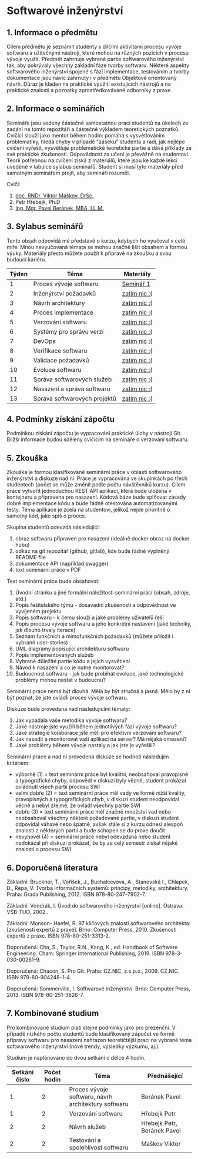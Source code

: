 # Softwarové inženýrství

## 1. Informace o předmětu

Cílem předmětu je seznámit studenty s dílčími aktivitami procesu vývoje softwaru a užitečnými nástroji, které mohou na různých pozicích v procesu vývoje využít. Předmět zahrnuje vybrané partie softwarového inženýrství tak, aby pokrývaly všechny základní fáze tvorby softwaru. Některé aspekty softwarového inženýrství spojené s fází implementace, testováním a tvorby dokumentace jsou navíc zahrnuty i v předmětu Objektově orientovaný návrh. Důraz je kladen na praktické využití existujících nástrojů a na praktické znalosti a poznatky zprostředkovávané odborníky z praxe.

## 2. Informace o seminářích

Semináře jsou vedeny částečně samostatnou prací studentů na úkolech ze zadání na tomto repozitáři a částečně výkladem teoretických poznatků. Cvičící slouží jako mentor během hodin: pomáhá s vysvětlováním problematiky, hledá chyby v případě "záseku" studenta a radí, jak nejlépe cvičení vyřešit, vysvětluje problematické teoretické partie a dává příklady ze své praktické zkušenosti. Odpovědnost za učení je převážně na studentovi. Teorii potřebnou na cvičení získá z materiálů, které jsou ke každé lekci uvedené v tabulce sylabus seminářů. Student si musí tyto materiály před samotným seminářem projít, aby semináři rozuměl.

Cvičí:
1. [doc. RNDr. Viktor Maškov, DrSc.](https://ki.ujep.cz/cs/personalni-slozeni/viktor-maskov/)
2. Petr Hřebejk, Ph.D
3. [Ing. Mgr. Pavel Beránek, MBA, LL.M.](https://ki.ujep.cz/cs/personalni-slozeni/pavel-beranek/)

## 3. Sylabus seminářů

Tento obsah odpovídá mé představě o kurzu, kdybych ho vyučoval v celé míře. Mnou nevyučovaná témata se mohou značně lišit obsahem a formou výuky. Materiály přesto můžete použít k přípravě na zkoušku a svou budoucí kariéru.

<table>
    <thead>
        <tr>
            <th>Týden</th><th>Téma</th><th>Materiály</th>
        </tr>
    </thead>
    <tbody>
        <tr>
            <td>1</td><td>Proces vývoje softwaru</td><td><a href="./sem1/README.md">Seminář 1</a></td>
        </tr>
        <tr>
            <td>2</td><td>Inženýrství požadavků</td><td><a href="#">zatím nic :(</a></td>
        </tr>
        <tr>
            <td>3</td><td>Návrh architektury</td><td><a href="#">zatím nic :(</a></td>
        </tr>
        <tr>
            <td>4</td><td>Proces implementace</td><td><a href="#">zatím nic :(</a></td>
        </tr>
        <tr>
            <td>5</td><td>Verzování softwaru</td><td><a href="#">zatím nic :(</a></td>
        </tr>
        <tr>
            <td>6</td><td>Systémy pro správu verzí</td><td><a href="#">zatím nic :(</a></td>
        </tr>
        <tr>
            <td>7</td><td>DevOps</td><td><a href="#">zatím nic :(</a></td>
        </tr>
        <tr>
            <td>8</td><td>Verifikace softwaru</td><td><a href="#">zatím nic :(</a></td>
        </tr>
        <tr>
            <td>9</td><td>Validace požadavků</td><td><a href="#">zatím nic :(</a></td>
        </tr>
        <tr>
            <td>10</td><td>Evoluce softwaru</td><td><a href="#">zatím nic :(</a></td>
        </tr>
        <tr>
            <td>11</td><td>Správa softwarových služeb</td><td><a href="#">zatím nic :(</a></td>
        </tr>
        <tr>
            <td>12</td><td>Nasazení a správa softwaru</td><td><a href="#">zatím nic :(</a></td>
        </tr>
        <tr>
            <td>13</td><td>Správa softwarových projektů</td><td><a href="#">zatím nic :(</a></td>
        </tr>
    </tbody>
</table>

## 4. Podmínky získání zápočtu

Podmínkou získání zápočtu je vypracování praktické úlohy v nástroji Git. Bližší informace budou sděleny cvičícím na semináře o verzování softwaru.

## 5. Zkouška

Zkouška je formou klasifikované seminární práce v oblasti softwarového inženýrství a diskuze nad ní. Práce je vypracována ve skupinkách po třech studentech (počet se může změnit podle počtu návštěvníků kurzu). Cílem práce vytvořit jednoduchou REST API aplikaci, která bude uložena v kontejneru a připravena pro nasazení. Kódová báze bude splňovat zásady dobré implementace kódu a bude řádně otestována automatizovanými testy. Téma aplikace je zcela na studentovi, jelikož nejde prioritně o samotný kód, jako spíš o proces.

Skupina studentů odevzdá následující:
1. obraz softwaru připraven pro nasazení (ideálně docker obraz na docker hubu)
2. odkaz na git repozitář (github, gitlab), kde bude řádně vyplněný README file
3. dokumentace API (například swagger)
4. text seminární práce v PDF

Text seminární práce bude obsahovat:
1. Úvodní stránku a jiné formální náležitosti seminární prácí (obsah, zdroje, atd.)
2. Popis řešitelského týmu - dosavadní zkušenosti a odpovědnost ve vyvíjeném projektu
3. Popis softwaru - k čemu slouží a jaké problémy uživatelů řeší
4. Popis procesu vývoje softwaru a jeho konkrétní nastavení (jaké techniky, jak dlouho trvaly iterace)
5. Seznam funkčních a mimofunkčních požadavků (můžete přiložit i vybrané user-stories)
6. UML diagramy popisující architekturu softwaru
7. Popis implementovaných služeb
8. Vybrané důležité partie kódu a jejich vysvětlení
9. Návod k nasazení a co je nutné monitorovat?
10. Budoucnost softwaru - jak bude probíhat evoluce, jaké technologické problémy mohou nastat v budoucnu?

Seminární práce nemá být dlouhá. Měla by být stručná a jasná. Mělo by z ní být poznat, že jste ovládli proces vývoje softwaru.

Diskuze bude provedena nad následujícími tématy:
1. Jak vypadala vaše metodika vývoje softwaru?
2. Jaké nástroje jste využili během jednotlivých fází vývoje softwaru?
3. Jaké strategie kolaborace jste měli pro efektivní verzování softwaru?
4. Jak nasadit a monitorovat vaši aplikaci na server? Má nějaká omezení?
5. Jaké problémy během vývoje nastaly a jak jste je vyřešili?

Seminární práce a nad ní provedená diskuze se hodnotí následujím kritériem:
* výborně (1) = text seminární práce byl kvalitní, neobsahoval pravopisné a typografické chyby, odpovědi v diskuzi byly věcné, student prokázal ovládnutí všech partií procesu SWI
* velmi dobře (2) = text seminární práce měl vady ve formě nižší kvality, pravopisných a typografických chyb, v diskuzi student neodpovídal věcně a nebyl zřejmé, že ovládl všechny partie SWI
* dobře (3) = text seminární práce měl značné množství vad nebo neobsahoval všechny některé požadované partie, v diskuzi student odpovídal váhavě nebo špatně, avšak stále si z kurzu odnesl alespoň znalosti z některých partií a bude schopen se do praxe doučit
* nevyhověl (4) = seminární práce nebyl odevzdaná nebo student nedokázal při diskuzi prokázat, že by za celý semestr získal nějaké znalosti o procesu SWI

## 6. Doporučená literatura

Základní: Bruckner, T., Voříšek, J., Buchalcevová, A., Stanovská I., Chlapek, D., Řepa, V. Tvorba informačních systémů: principy, metodiky, architektury. Praha: Grada Publishing, 2012. ISBN 978-80-247-7902-7.

Základní: Vondrák, I. Úvod do softwarového inženýrství [online]. Ostrava: VŠB-TUO, 2002..

Základní: Monson- Haefel, R. 97 klíčových znalostí softwarového architekta: [zkušenosti expertů z praxe]. Brno: Computer Press, 2010. Zkušenosti expertů z praxe. ISBN 978-80-251-3313-2.

Doporučená: Cha, S., Taylor, R.N., Kang, K., ed. Handbook of Software Engineering. Cham: Springer International Publishing, 2019. ISBN 978-3-030-00261-9.

Doporučená: Chacon, S. Pro Git. Praha: CZ.NIC, z.s.p.o., 2009. CZ.NIC. ISBN 978-80-904248-1-4..

Doporučená: Sommerville, I. Softwarové inženýrství. Brno: Computer Press, 2013. ISBN 978-80-251-3826-7.

## 7. Kombinované studium

Pro kombinované studium platí stejné podmínky jako pro prezenční. V případě nízkého počtu studentů bude klasifikovaný zápočet ve formě přípravy softwaru pro nasazení nahrazen teoretičtější prací na vybrané téma softwarového inženýrství (nové trendy, výsledky výzkumu, aj.).

Studium je naplánováno do dvou setkání o délce 4 hodin.

<table>
    <thead>
        <tr>
            <th>Setkání číslo</th><th>Počet hodin</th><th>Téma</th><th>Přednášející</th>
        </tr>
    </thead>
    <tbody>
        <tr>
            <td>1</td><td>2</td><td>Proces vývoje softwaru, návrh architektury softwaru</td><td>Berának Pavel</td>
        </tr>
        <tr>
            <td>1</td><td>2</td><td>Verzování softwaru</td><td>Hřebejk Petr</td>
        </tr>
        <tr>
            <td>2</td><td>2</td><td>Návrh služeb</td><td>Hřebejk Petr, Beránek Pavel</td>
        </tr>
        <tr>
            <td>2</td><td>2</td><td>Testování a spolehlivost softwaru</td><td>Maškov Viktor</td>
        </tr>
    </tbody>
</table>
